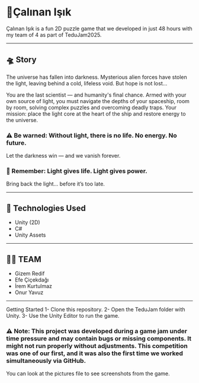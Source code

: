 # 🔦Çalınan Işık 

Çalınan Işık is a fun 2D puzzle game that we developed in just 48 hours with my team of 4 as part of TeduJam2025.

---

## 🛸 Story

  The universe has fallen into darkness. Mysterious alien forces have stolen the light, leaving behind a cold, lifeless void.
But hope is not lost...

  You are the last scientist — and humanity's final chance. Armed with your own source of light, you must navigate the depths of your spaceship, room by room, solving complex puzzles and overcoming deadly traps. Your mission: place the light core at the heart of the ship and restore energy to the universe.

  ### ⚠️ Be warned: Without light, there is no life. No energy. No future.
Let the darkness win — and we vanish forever.

  ### 🔦 Remember: Light gives life. Light gives power.
Bring back the light… before it’s too late.

---

## 🔧 Technologies Used
- Unity (2D)
- C#
- Unity Assets

---

## 🧑‍💻 TEAM
- Gizem Redif
- Efe Çiçekdağı
- İrem Kurtulmaz
- Onur Yavuz

---

 Getting Started 1- Clone this repository. 2- Open the TeduJam folder with Unity. 3- Use the Unity Editor to run the game.
### ⚠️ Note: This project was developed during a game jam under time pressure and may contain bugs or missing components. It might not run properly without adjustments. This competition was one of our first, and it was also the first time we worked simultaneously via GitHub. 

You can look at the pictures file to see screenshots from the game.
